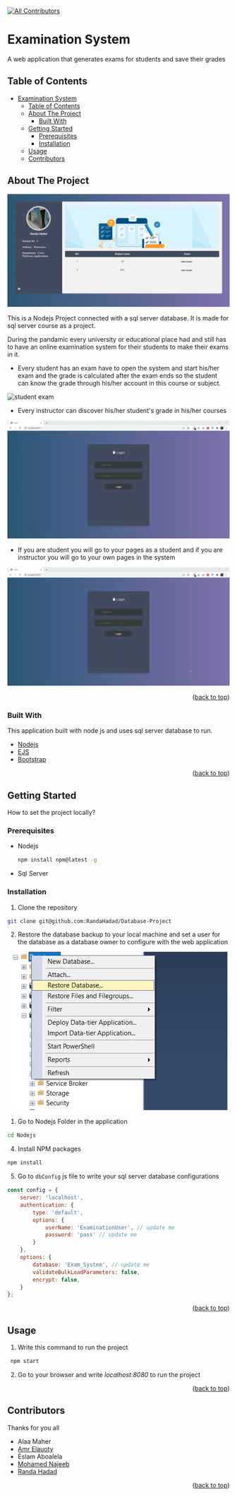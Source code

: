 
[![All Contributors](https://img.shields.io/badge/all_contributors-5-orange.svg?style=flat-square)](#contributors)
# Examination System

A web application that generates exams for students and save their grades

## Table of Contents
<!-- TABLE OF CONTENTS -->
- [Examination System](#examination-system)
  - [Table of Contents](#table-of-contents)
  - [About The Project](#about-the-project)
    - [Built With](#built-with)
  - [Getting Started](#getting-started)
    - [Prerequisites](#prerequisites)
    - [Installation](#installation)
  - [Usage](#usage)
  - [Contributors](#contributors)

<!-- ABOUT THE PROJECT -->

## About The Project

![product-screenshot](assets/images/Student_Screen.png)

This is a Nodejs Project connected with a sql server database. It is made for sql server course as a project.

During the pandamic every university or educational place had and still has to have an online examination system for their students to make their exams in it.

- Every student has an exam have to open the system and start his/her exam and the grade is calculated after the exam ends so the student can know the grade through his/her account in this course or subject.

![student exam](assets/images/Exam.gif)

- Every instructor can discover his/her student's grade in his/her courses

![grades](assets/images/Instructor.gif)

- If you are student you will go to your pages as a student and if you are instructor you will go to your own pages in the system

![Authentication](assets/images/Auth.gif)

<p align="right">(<a href="#examination-system">back to top</a>)</p>

### Built With

This application built with node js and uses sql server database to run.

- [Nodejs](https://nodejs.org/)
- [EJS](https://ejs.co/)
- [Bootstrap](https://getbootstrap.com)

<p align="right">(<a href="#examination-system">back to top</a>)</p>

## Getting Started

How to set the project locally?

### Prerequisites

- Nodejs

  ```sh
  npm install npm@latest -g
  ```

- Sql Server

### Installation

1. Clone the repository

```sh
git clone git@github.com:RandaHadad/Database-Project
```

2. Restore the database backup to your local machine and set a user for the database as a database owner to configure with the web application

![restore Database](assets/images/Restore.png)

1. Go to Nodejs Folder in the application

```sh
cd Nodejs
```

4. Install NPM packages

```sh
npm install
```

5. Go to `dbConfig` js file to write your sql server database configurations
  
```js
const config = {
    server: 'localhost',
    authentication: {
        type: 'default',
        options: {
            userName: 'ExaminationUser', // update me
            password: 'pass' // update me
        }
    },
    options: {
        database: 'Exam_System', // update me
        validateBulkLoadParameters: false,
        encrypt: false,
    }
};
```

<p align="right">(<a href="#examination-system">back to top</a>)</p>

<!-- USAGE EXAMPLES -->

## Usage

1. Write this command to run the project

```sh
 npm start
```

2. Go to your browser and write _localhost:8080_ to run the project

<!-- 3. Here we can see the functionalities of the system with a video
[![DB Project Details](./assets/images/login.png)](assets/video/DB_Project.mp4) -->

<p align="right">(<a href="#examination-system">back to top</a>)</p>

<!-- CREDITS -->

## Contributors

Thanks for you all

- Alaa Maher
- [Amr Elauoty](https://github.com/amrelauoty)
- Eslam Aboalela
- [Mohamed Najeeb](https://github.com/MoNajeeb)
- [Randa Hadad](https://github.com/RandaHadad)

<p align="right">(<a href="#examination-system">back to top</a>)</p>
